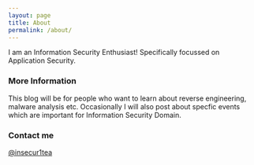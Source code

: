 ```yaml
---
layout: page
title: About
permalink: /about/
---
```


I am an Information Security Enthusiast! Specifically focussed on Application Security. 

### More Information

This blog will be for people who want to learn about reverse engineering, malware analysis etc. Occasionally I will also post about specfic events which are important for Information Security Domain.

### Contact me
[@insecur1tea](https://twitter.com/insecur1tea)
